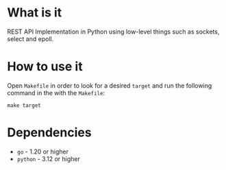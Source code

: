 # What is it

REST API Implementation in Python using low-level things such as sockets, select and epoll.

# How to use it

Open `Makefile` in order to look for a desired `target` and run the following command in the with the `Makefile`:

`make target`

# Dependencies

- `go` - 1.20 or higher
- `python` - 3.12 or higher
